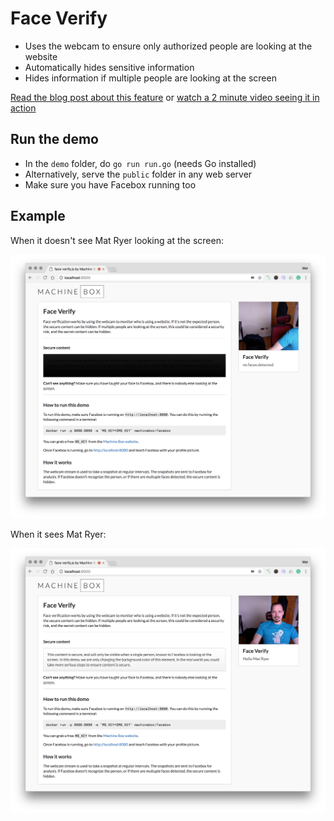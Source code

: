 # Face Verify

* Uses the webcam to ensure only authorized people are looking at the website
* Automatically hides sensitive information
* Hides information if multiple people are looking at the screen

[Read the blog post about this feature](https://blog.machinebox.io/face-verify-js-monitoring-who-is-looking-at-a-website-for-additional-security-1d6025a8fedd) or [watch a 2 minute video seeing it in action](https://vimeo.com/255748109)

## Run the demo

* In the `demo` folder, do `go run run.go` (needs Go installed)
* Alternatively, serve the `public` folder in any web server
* Make sure you have Facebox running too

## Example

When it doesn't see Mat Ryer looking at the screen:

![](insecure.png)

When it sees Mat Ryer:

![](secure.png)
